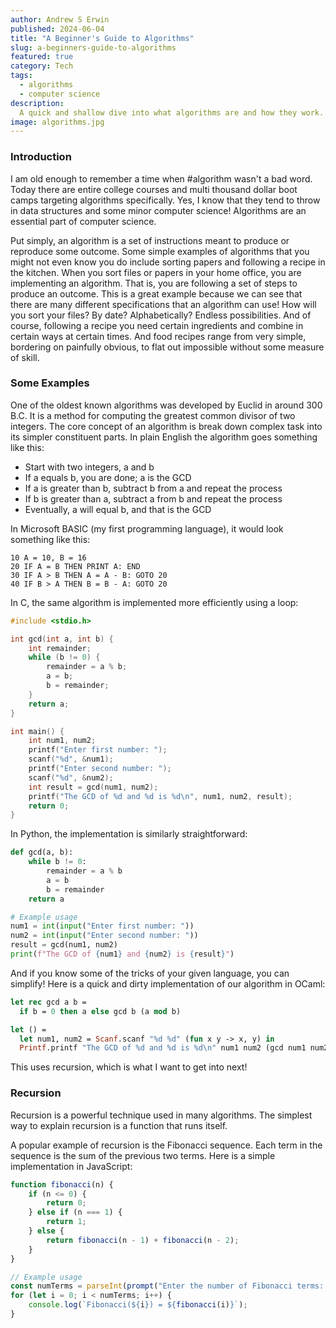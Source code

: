 ```yaml
---
author: Andrew S Erwin
published: 2024-06-04
title: "A Beginner's Guide to Algorithms"
slug: a-beginners-guide-to-algorithms
featured: true
category: Tech
tags:
  - algorithms
  - computer science
description:
  A quick and shallow dive into what algorithms are and how they work.
image: algorithms.jpg
---
```


### Introduction

I am old enough to remember a time when #algorithm wasn't a bad word.
Today there are entire college courses and multi thousand dollar boot camps
targeting algorithms specifically. Yes, I know that they tend to throw in
data structures and some minor computer science! Algorithms are an essential
part of computer science.

Put simply, an algorithm is a set of instructions meant to produce or
reproduce some outcome. Some simple examples of algorithms that you might
not even know you do include sorting papers and following a recipe in
the kitchen. When you sort files or papers in your home office, you are
implementing an algorithm. That is, you are following a set of steps to
produce an outcome. This is a great example because we can see
that there are many different specifications that an algorithm can use! How will
you sort your files? By date? Alphabetically? Endless possibilities. And of course,
following a recipe you need certain ingredients and combine in certain ways at certain
times. And food recipes range from very simple, bordering on painfully obvious, to
flat out impossible without some measure of skill.

### Some Examples

One of the oldest known algorithms was developed by Euclid in around 300
B.C. It is a method for computing the greatest common divisor of two
integers. The core concept of an algorithm is break down complex task into its
simpler constituent parts. In plain English the algorithm goes something like this:

- Start with two integers, a and b
- If a equals b, you are done; a is the GCD
- If a is greater than b, subtract b from a and repeat the process
- If b is greater than a, subtract a from b and repeat the process
- Eventually, a will equal b, and that is the GCD

In Microsoft BASIC (my first programming language), it would look
something like this:

```plaintext
10 A = 10, B = 16
20 IF A = B THEN PRINT A: END
30 IF A > B THEN A = A - B: GOTO 20
40 IF B > A THEN B = B - A: GOTO 20
```

In C, the same algorithm is implemented more efficiently using a loop:

```c
#include <stdio.h>

int gcd(int a, int b) {
    int remainder;
    while (b != 0) {
        remainder = a % b;
        a = b;
        b = remainder;
    }
    return a;
}

int main() {
    int num1, num2;
    printf("Enter first number: ");
    scanf("%d", &num1);
    printf("Enter second number: ");
    scanf("%d", &num2);
    int result = gcd(num1, num2);
    printf("The GCD of %d and %d is %d\n", num1, num2, result);
    return 0;
}
```

In Python, the implementation is similarly straightforward:

```python
def gcd(a, b):
    while b != 0:
        remainder = a % b
        a = b
        b = remainder
    return a

# Example usage
num1 = int(input("Enter first number: "))
num2 = int(input("Enter second number: "))
result = gcd(num1, num2)
print(f"The GCD of {num1} and {num2} is {result}")
```

And if you know some of the tricks of your given language, you can simplify!
Here is a quick and dirty implementation of our algorithm in OCaml:

```ocaml
let rec gcd a b =
  if b = 0 then a else gcd b (a mod b)

let () =
  let num1, num2 = Scanf.scanf "%d %d" (fun x y -> x, y) in
  Printf.printf "The GCD of %d and %d is %d\n" num1 num2 (gcd num1 num2)
```

This uses recursion, which is what I want to get into next!

### Recursion

Recursion is a powerful technique used in many algorithms. The simplest way to
explain recursion is a function that runs itself.

A popular example of recursion is the Fibonacci sequence. Each
term in the sequence is the sum of the previous two terms. Here is
a simple implementation in JavaScript:

```javascript
function fibonacci(n) {
    if (n <= 0) {
        return 0;
    } else if (n === 1) {
        return 1;
    } else {
        return fibonacci(n - 1) + fibonacci(n - 2);
    }
}

// Example usage
const numTerms = parseInt(prompt("Enter the number of Fibonacci terms: "));
for (let i = 0; i < numTerms; i++) {
    console.log(`Fibonacci(${i}) = ${fibonacci(i)}`);
}
```
